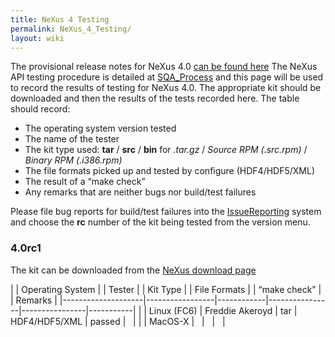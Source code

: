 ```yaml
---
title: NeXus 4 Testing
permalink: NeXus_4_Testing/
layout: wiki
---
```


The provisional release notes for NeXus 4.0 [can be found
here](NeXus_4_Release_Notes "wikilink") The NeXus API testing procedure
is detailed at [SQA\_Process](SQA_Process "wikilink") and this page will
be used to record the results of testing for NeXus 4.0. The appropriate
kit should be downloaded and then the results of the tests recorded
here. The table should record:

-   The operating system version tested
-   The name of the tester
-   The kit type used: **tar** / **src** / **bin** for *.tar.gz* /
    *Source RPM (.src.rpm)* / *Binary RPM (.i386.rpm)*
-   The file formats picked up and tested by configure (HDF4/HDF5/XML)
-   The result of a “make check”
-   Any remarks that are neither bugs nor build/test failures

Please file bug reports for build/test failures into the
[IssueReporting](IssueReporting "wikilink") system and choose the **rc**
number of the kit being tested from the version menu.

### 4.0rc1

The kit can be downloaded from the [NeXus download
page](http://download.nexusformat.org/kits)

| | Operating System | | Tester        | | Kit Type | | File Formats | | “make check” | | Remarks |
|--------------------|-----------------|------------|----------------|----------------|-----------|
| | Linux (FC6)      | Freddie Akeroyd | tar        | HDF4/HDF5/XML  | passed         |           |
| | MacOS-X          |                 |            |                |


